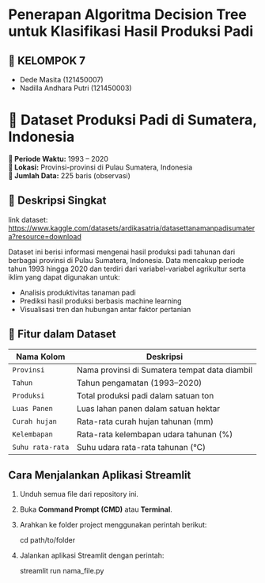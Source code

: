 # Penerapan Algoritma Decision Tree untuk Klasifikasi Hasil Produksi Padi


## 👥 KELOMPOK 7
- Dede Masita (121450007)  
- Nadilla Andhara Putri (121450003)

# 🌾 Dataset Produksi Padi di Sumatera, Indonesia

**📅 Periode Waktu:** 1993 – 2020  
**📍 Lokasi:** Provinsi-provinsi di Pulau Sumatera, Indonesia  
**🔢 Jumlah Data:** 225 baris (observasi)

## 📄 Deskripsi Singkat

link dataset: https://www.kaggle.com/datasets/ardikasatria/datasettanamanpadisumatera?resource=download 


Dataset ini berisi informasi mengenai hasil produksi padi tahunan dari berbagai provinsi di Pulau Sumatera, Indonesia. Data mencakup periode tahun 1993 hingga 2020 dan terdiri dari variabel-variabel agrikultur serta iklim yang dapat digunakan untuk:

- Analisis produktivitas tanaman padi
- Prediksi hasil produksi berbasis machine learning
- Visualisasi tren dan hubungan antar faktor pertanian

## 📁 Fitur dalam Dataset

| Nama Kolom         | Deskripsi                                                                 |
|--------------------|---------------------------------------------------------------------------|
| `Provinsi`         | Nama provinsi di Sumatera tempat data diambil                             |
| `Tahun`            | Tahun pengamatan (1993–2020)                                               |
| `Produksi`         | Total produksi padi dalam satuan ton                                      |
| `Luas Panen`       | Luas lahan panen dalam satuan hektar                                      |
| `Curah hujan`      | Rata-rata curah hujan tahunan (mm)                                        |
| `Kelembapan`       | Rata-rata kelembapan udara tahunan (%)                                    |
| `Suhu rata-rata`   | Suhu udara rata-rata tahunan (°C)                                         |

## Cara Menjalankan Aplikasi Streamlit

1. Unduh semua file dari repository ini.
2. Buka **Command Prompt (CMD)** atau **Terminal**.
3. Arahkan ke folder project menggunakan perintah berikut:
   
   cd path/to/folder
   
5. Jalankan aplikasi Streamlit dengan perintah:
   
   streamlit run nama_file.py



